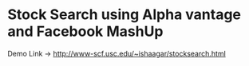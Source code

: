 # Stock Search using Alpha vantage and Facebook MashUp
Demo Link  -> http://www-scf.usc.edu/~ishaagar/stocksearch.html
